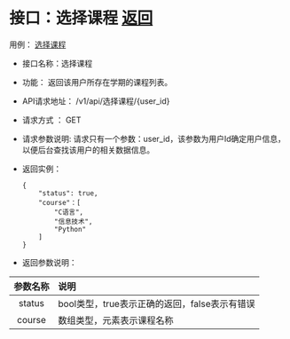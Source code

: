 # 接口：选择课程  [返回](../../README.md)
用例： [选择课程](../yongli/选择课程.md)

- 接口名称：选择课程

- 功能：
  返回该用户所存在学期的课程列表。

- API请求地址：
  /v1/api/选择课程/{user_id}

- 请求方式 ：
  GET

- 请求参数说明:
  请求只有一个参数：user_id，该参数为用户Id确定用户信息，以便后台查找该用户的相关数据信息。

- 返回实例：

      {
          "status": true,
          "course"：[
              "C语言",
              "信息技术",
              "Python"
          ]
      }

- 返回参数说明：

|参数名称|说明|
|:---------:|:--------------------------------------------------------|
|status|bool类型，true表示正确的返回，false表示有错误|
|course|数组类型，元素表示课程名称|


